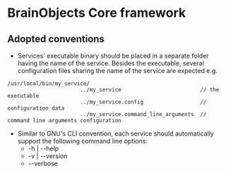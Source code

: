 # BrainObjects Core framework

## Adopted conventions

- Services' executable binary should be placed in a separate folder having the name of the service. Besides the executable, several configuration files sharing the name of the service are expected e.g.


```
/usr/local/bin/my_service/
                       ../my_service                         // the executable
                       ../my_service.config                  // configuration data 
                       ../my_service.command_line_arguments  // command line arguments configuration
```

- Similar to GNU's CLI convention, each service should automatically support the following command line options:
    - \-h | \--help
    - \-v | \--version
    - \--verbose 


